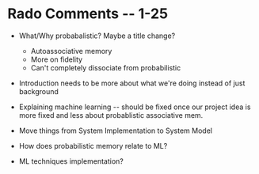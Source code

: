 Rado Comments -- 1-25
=====================
* What/Why probabalistic? Maybe a title change?
    * Autoassociative memory
    * More on fidelity
    * Can't completely dissociate from probabilistic

* Introduction needs to be more about what we're doing instead of just background
* Explaining machine learning -- should be fixed once our project idea is more fixed and less about probablistic associative mem.
* Move things from System Implementation to System Model
* How does probabilistic memory relate to ML?
* ML techniques implementation? 

